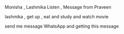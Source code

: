 Monisha , Lashmika Listen , Message from Praveen


lashmika , get up , eat and study and watch movie


send me message WhatsApp and getting this message